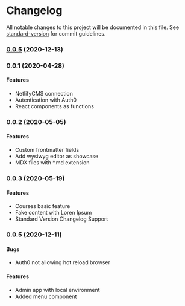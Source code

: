 # Changelog

All notable changes to this project will be documented in this file. See [standard-version](https://github.com/conventional-changelog/standard-version) for commit guidelines.

### [0.0.5](https://github.com/gatsbyjs/gatsby-starter-blog/compare/v0.0.4...v0.0.5) (2020-12-13)

### 0.0.1 (2020-04-28)

#### Features

* NetlifyCMS connection
* Autentication with Auth0
* React components as functions

### 0.0.2 (2020-05-05)

#### Features

* Custom frontmatter fields
* Add wysiwyg editor as showcase
* MDX files with *.md extension

### 0.0.3 (2020-05-19)

#### Features

* Courses basic feature
* Fake content with Loren Ipsum
* Standard Version Changelog Support

### 0.0.5 (2020-12-11)

#### Bugs
* Auth0 not allowing hot reload browser

#### Features
* Admin app with local environment
* Added menu component

